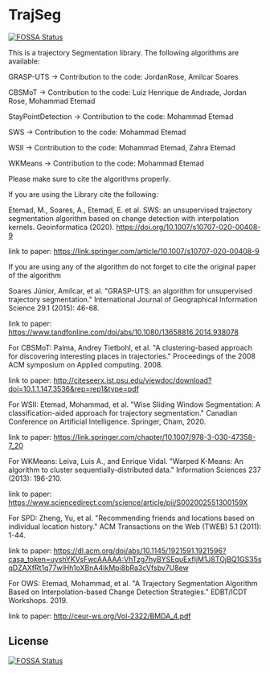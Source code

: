 # TrajSeg
[![FOSSA Status](https://app.fossa.com/api/projects/git%2Bgithub.com%2Fmetemaad%2FTrajSeg.svg?type=shield)](https://app.fossa.com/projects/git%2Bgithub.com%2Fmetemaad%2FTrajSeg?ref=badge_shield)

This is a trajectory Segmentation library. The following algorithms are available:

GRASP-UTS -> Contribution to the code: JordanRose, Amilcar Soares

CBSMoT -> Contribution to the code: Luiz Henrique de Andrade, Jordan Rose, Mohammad Etemad

StayPointDetection -> Contribution to the code: Mohammad Etemad

SWS -> Contribution to the code: Mohammad Etemad

WSII ->  Contribution to the code: Mohammad Etemad, Zahra Etemad

WKMeans -> Contribution to the code: Mohammad Etemad 

Please make sure to cite the algorithms properly.

If you are using the Library cite the following:

Etemad, M., Soares, A., Etemad, E. et al. SWS: an unsupervised trajectory segmentation algorithm based on change detection with interpolation kernels. Geoinformatica (2020). https://doi.org/10.1007/s10707-020-00408-9

link to paper: https://link.springer.com/article/10.1007/s10707-020-00408-9

If you are using any of the algorithm do not forget to cite the original paper of the algorithm

Soares Júnior, Amílcar, et al. "GRASP-UTS: an algorithm for unsupervised trajectory segmentation." International Journal of Geographical Information Science 29.1 (2015): 46-68. 

link to paper: https://www.tandfonline.com/doi/abs/10.1080/13658816.2014.938078

For CBSMoT: Palma, Andrey Tietbohl, et al. "A clustering-based approach for discovering interesting places in trajectories." Proceedings of the 2008 ACM symposium on Applied computing. 2008.

link to paper: http://citeseerx.ist.psu.edu/viewdoc/download?doi=10.1.1.147.3536&rep=rep1&type=pdf

For WSII: Etemad, Mohammad, et al. "Wise Sliding Window Segmentation: A classification-aided approach for trajectory segmentation." Canadian Conference on Artificial Intelligence. Springer, Cham, 2020.

link to paper: https://link.springer.com/chapter/10.1007/978-3-030-47358-7_20

For WKMeans: Leiva, Luis A., and Enrique Vidal. "Warped K-Means: An algorithm to cluster sequentially-distributed data." Information Sciences 237 (2013): 196-210.

link to paper: https://www.sciencedirect.com/science/article/pii/S002002551300159X

For SPD: Zheng, Yu, et al. "Recommending friends and locations based on individual location history." ACM Transactions on the Web (TWEB) 5.1 (2011): 1-44.

link to paper: https://dl.acm.org/doi/abs/10.1145/1921591.1921596?casa_token=uyshYKVsFwcAAAAA:VhTzg7hyBYSEquExfIjM1J8TOjBQ1GS35sqDZAXfRt1q77wlHh1oXBnA4IkMpi8bRa3cVfsbv7U8ew

For OWS: Etemad, Mohammad, et al. "A Trajectory Segmentation Algorithm Based on Interpolation-based Change Detection Strategies." EDBT/ICDT Workshops. 2019.

link to paper: http://ceur-ws.org/Vol-2322/BMDA_4.pdf


## License
[![FOSSA Status](https://app.fossa.com/api/projects/git%2Bgithub.com%2Fmetemaad%2FTrajSeg.svg?type=large)](https://app.fossa.com/projects/git%2Bgithub.com%2Fmetemaad%2FTrajSeg?ref=badge_large)